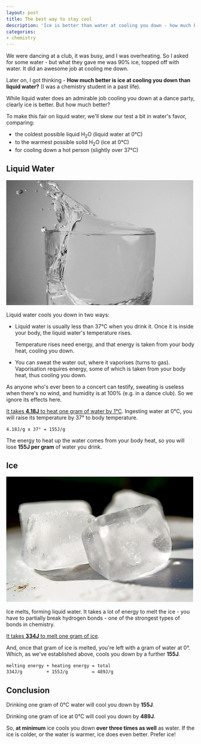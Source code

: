 ```yaml
---
layout: post
title: The best way to stay cool
description: 'Ice is better than water at cooling you down - how much better?'
categories:
- chemistry
---
```


We were dancing at a club, it was busy, and I was overheating. So I asked for
some water - but what they gave me was 90% ice, topped off with water. It did
an awesome job at cooling me down.

Later on, I got thinking - **How much better is ice at cooling you down than
liquid water?** (I was a chemistry student in a past life). 

While liquid water does an admirable job cooling you down at a dance party,
clearly ice is better. But how much better? 

To make this fair on liquid water, we'll skew our test a bit in water's favor,
comparing:

- the coldest possible liquid H<sub>2</sub>O (liquid water at 0°C)
- to the warmest possible solid H<sub>2</sub>O (ice at 0°C)
- for cooling down a hot person (slightly over 37°C)

## Liquid Water
[![Glass of water](/images/water.jpg)](http://www.flickr.com/photos/mattandkim/3969185159/)

Liquid water cools you down in two ways:

- Liquid water is usually less than 37°C when you drink it. Once it is inside
  your body, the liquid water's temperature rises. 

  Temperature rises need energy, and that energy is taken from your body heat,
  cooling you down.

- You can sweat the water out, where it vaporises (turns to gas). Vaporisation
  requires energy, some of which is taken from your body heat, thus cooling you
  down.

As anyone who's ever been to a concert can testify, sweating is useless when
there's no wind, and humidity is at 100% (e.g. in a dance club). So we ignore
its effects here.

[It takes **4.18J** to heat one gram of water by 1°C](http://www.wolframalpha.com/input/?i=heat+capacity+of+water&a=*C.heat+capacity-_*ChemicalProperty.dflt-&a=*DPClash.ChemicalP.heat+capacity-_*SpecificHeatCapacity-). Ingesting
water at 0°C, you will raise its temperature by 37° to body
temperature. 

    4.18J/g x 37° = 155J/g

The energy to heat up the water comes from your body heat, so you will lose
**155J per gram** of water you drink.

## Ice
[![Ice cubes](/images/ice.jpg)](http://www.flickr.com/photos/stevendepolo/3072821281/)

Ice melts, forming liquid water. It takes a lot of energy to melt the ice - you
have to partially break hydrogen bonds - one of the strongest types of bonds in
chemistry.

[It takes **334J** to melt one gram of ice](http://www.wolframalpha.com/input/?i=enthalpy+of+fusion+of+water&a=*DPClash.ChemicalP.enthalpy+of+fusion-_*SpecificFusionHeat-).

And, once that gram of ice is melted, you're left with a gram of water at 0°.
Which, as we've established above, cools you down by a further **155J**.

    melting energy + heating energy = total
    334J/g         + 155J/g         = 489J/g

## Conclusion
Drinking one gram of 0°C water will cool you down by **155J**.

Drinking one gram of ice at 0°C will cool you down by **489J**.

So, **at minimum** ice cools you down **over three times as well** as water. If
the ice is colder, or the water is warmer, ice does even better. Prefer ice!
